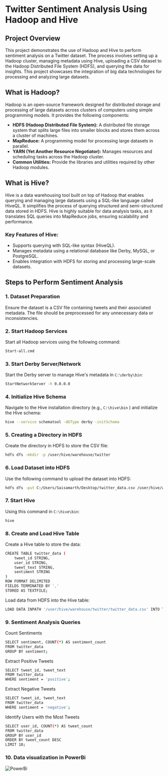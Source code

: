 # Twitter Sentiment Analysis Using Hadoop and Hive

## Project Overview

This project demonstrates the use of Hadoop and Hive to perform sentiment analysis on a Twitter dataset. The process involves setting up a Hadoop cluster, managing metadata using Hive, uploading a CSV dataset to the Hadoop Distributed File System (HDFS), and querying the data for insights. This project showcases the integration of big data technologies for processing and analyzing large datasets.


## What is Hadoop?

Hadoop is an open-source framework designed for distributed storage and processing of large datasets across clusters of computers using simple programming models. It provides the following components:

- **HDFS (Hadoop Distributed File System):** A distributed file storage system that splits large files into smaller blocks and stores them across a cluster of machines.
- **MapReduce:** A programming model for processing large datasets in parallel.
- **YARN (Yet Another Resource Negotiator):** Manages resources and scheduling tasks across the Hadoop cluster.
- **Common Utilities:** Provide the libraries and utilities required by other Hadoop modules.


## What is Hive?

Hive is a data warehousing tool built on top of Hadoop that enables querying and managing large datasets using a SQL-like language called HiveQL. It simplifies the process of querying structured and semi-structured data stored in HDFS. Hive is highly suitable for data analysis tasks, as it translates SQL queries into MapReduce jobs, ensuring scalability and performance.

### Key Features of Hive:
- Supports querying with SQL-like syntax (HiveQL).
- Manages metadata using a relational database like Derby, MySQL, or PostgreSQL.
- Enables integration with HDFS for storing and processing large-scale datasets.


## Steps to Perform Sentiment Analysis

### 1. Dataset Preparation
Ensure the dataset is a CSV file containing tweets and their associated metadata. The file should be preprocessed for any unnecessary data or inconsistencies.


### 2. Start Hadoop Services
Start all Hadoop services using the following command:
```bash
Start-all.cmd
```
### 3. Start Derby Server/Network
Start the Derby server to manage Hive's metadata in `C:\derby\bin`:
```bash
StartNetworkServer -h 0.0.0.0
```
### 4. Initialize Hive Schema
Navigate to the Hive installation directory (e.g.,
`C:\hive\bin` ) and initialize the Hive schema:
```bash
hive --service schematool -dbType derby -initSchema
```
### 5. Creating a Directory in HDFS
Create the directory in HDFS to store the CSV file:
```bash
hdfs dfs -mkdir -p /user/hive/warehouse/twitter
```

### 6. Load Dataset into HDFS
Use the following command to upload the dataset into HDFS:
```bash
hdfs dfs -put C:/Users/Saisamarth/Desktop/twitter_data.csv /user/hive/warehouse/twitter/
```
### 7. Start Hive
Using this command in `C:\hive\bin`:
```bash
hive
```

### 8. Create and Load Hive Table
Create a Hive table to store the data:
```bash
CREATE TABLE twitter_data (
    tweet_id STRING,
    user_id STRING,
    tweet_text STRING,
    sentiment STRING
)
ROW FORMAT DELIMITED
FIELDS TERMINATED BY ','
STORED AS TEXTFILE;
```
Load data from HDFS into the Hive table:
```bash
LOAD DATA INPATH '/user/hive/warehouse/twitter/twitter_data.csv' INTO TABLE twitter_data;
```
### 9. Sentiment Analysis Queries
Count Sentiments
```bash
SELECT sentiment, COUNT(*) AS sentiment_count
FROM twitter_data
GROUP BY sentiment;
```
Extract Positive Tweets
```bash
SELECT tweet_id, tweet_text
FROM twitter_data
WHERE sentiment = 'positive';
```

Extract Negative Tweets
```bash
SELECT tweet_id, tweet_text
FROM twitter_data
WHERE sentiment = 'negative';
```

Identify Users with the Most Tweets
```bash
SELECT user_id, COUNT(*) AS tweet_count
FROM twitter_data
GROUP BY user_id
ORDER BY tweet_count DESC
LIMIT 10;
```
### 10. Data visualization in PowerBi

![PowerBi](https://github.com/user-attachments/assets/268e136a-57c9-4188-8661-3de0ee0e8004)

















